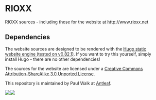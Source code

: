 # RIOXX
RIOXX sources - including those for the website at http://www.rioxx.net

## Dependencies
The website sources are designed to be rendered with the [Hugo static website engine (tested on v0.82.1)](https://gohugo.io). If you want to try this yourself, simply install Hugo - there are no other dependencies!

The sources for the website are licensed under a <a rel='license' href='http://creativecommons.org/licenses/by-sa/3.0/deed.en_GB'>Creative Commons Attribution-ShareAlike 3.0 Unported License</a>.

This repository is maintained by Paul Walk at [Antleaf](http://www.antleaf.com).

<div style="text-align: center">
  <img src="./antleaf_logo.png" style="float: left; max-height: 50px"/>
  <img src="./ukcorr_logo2.png" style="float: left; max-height: 50px"/>
</div>

